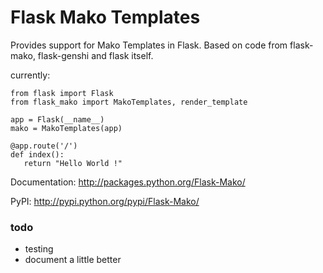 Flask Mako Templates
====================

Provides support for Mako Templates in Flask. Based on code from flask-mako,
flask-genshi and flask itself.

currently:

    from flask import Flask
    from flask_mako import MakoTemplates, render_template

    app = Flask(__name__)
    mako = MakoTemplates(app)
   
    @app.route('/')
    def index():
       return "Hello World !"
       
       
Documentation: http://packages.python.org/Flask-Mako/

PyPI: http://pypi.python.org/pypi/Flask-Mako/


### todo 

- testing
- document a little better
